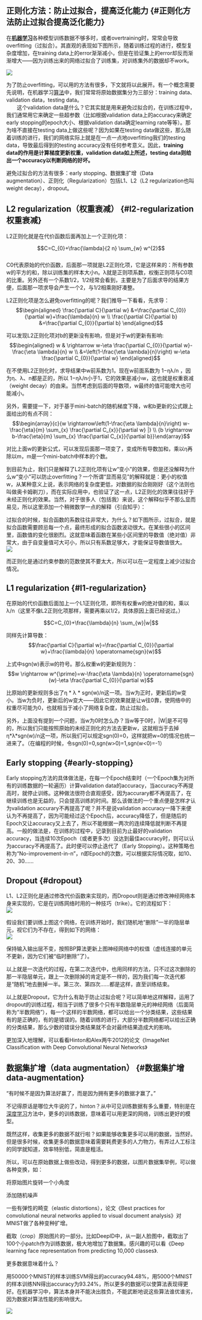## 正则化方法：防止过拟合，提高泛化能力 {#正则化方法防止过拟合提高泛化能力}

在[**机器学习**](http://lib.csdn.net/base/machinelearning)各种模型训练数据不够多时，或者overtraining时，常常会导致overfitting（过拟合）。其直观的表现如下图所示，随着训练过程的进行，模型复杂度增加，在training data上的error渐渐减小，但是在验证集上的error却反而渐渐增大——因为训练出来的网络过拟合了训练集，对训练集外的数据却不work。

![](/images/overfitting/20151102210633783.png)

为了防止overfitting，可以用的方法有很多，下文就将以此展开。有一个概念需要先说明，在机器学习[算法](http://lib.csdn.net/base/datastructure)中，我们常常将原始数据集分为三部分：training data、validation data，testing data。  
　　这个validation data是什么？它其实就是用来避免过拟合的，在训练过程中，我们通常用它来确定一些超参数（比如根据validation data上的accuracy来确定early stopping的epoch大小、根据validation data确定learning rate等等）。那为啥不直接在testing data上做这些呢？因为如果在testing data做这些，那么随着训练的进行，我们的网络实际上就是在一点一点地overfitting我们的testing data，导致最后得到的testing accuracy没有任何参考意义。因此，**training data的作用是计算梯度更新权重，validation data如上所述，testing data则给出一个accuracy以判断网络的好坏。**

避免过拟合的方法有很多：early stopping、数据集扩增（Data augmentation）、正则化（Regularization）包括L1、L2（L2 regularization也叫weight decay），dropout。

## L2 regularization（权重衰减） {#l2-regularization权重衰减}

L2正则化就是在代价函数后面再加上一个正则化项：

$$C=C_{0}+\frac{\lambda}{2 n} \sum_{w} w^{2}$$  
C0代表原始的代价函数，后面那一项就是L2正则化项，它是这样来的：所有参数w的平方的和，除以训练集的样本大小n。λ就是正则项系数，权衡正则项与C0项的比重。另外还有一个系数1/2，1/2经常会看到，主要是为了后面求导的结果方便，后面那一项求导会产生一个2，与1/2相乘刚好凑整。

L2正则化项是怎么避免overfitting的呢？我们推导一下看看，先求导：  
$$\begin{aligned} \frac{\partial C}{\partial w} &=\frac{\partial C_{0}}{\partial w}+\frac{\lambda}{n} w \\ \frac{\partial C}{\partial b} &=\frac{\partial C_{0}}{\partial b} \end{aligned}$$

可以发现L2正则化项对b的更新没有影响，但是对于w的更新有影响:  
$$\begin{aligned} w & \rightarrow w-\eta \frac{\partial C_{0}}{\partial w}-\frac{\eta \lambda}{n} w \\ &=\left(1-\frac{\eta \lambda}{n}\right) w-\eta \frac{\partial C_{0}}{\partial w} \end{aligned}$$

在不使用L2正则化时，求导结果中w前系数为1，现在w前面系数为 1−ηλ/n ，因为η、λ、n都是正的，所以 1−ηλ/n小于1，它的效果是减小w，这也就是权重衰减（weight decay）的由来。当然考虑到后面的导数项，w最终的值可能增大也可能减小。

另外，需要提一下，对于基于mini-batch的随机梯度下降，w和b更新的公式跟上面给出的有点不同：  
$$\begin{array}{c}{w \rightarrow\left(1-\frac{\eta \lambda}{n}\right) w-\frac{\eta}{m} \sum_{x} \frac{\partial C_{x}}{\partial w} |} \\ {b \rightarrow b-\frac{\eta}{m} \sum_{x} \frac{\partial C_{x}}{\partial b}}\end{array}$$

对比上面w的更新公式，可以发现后面那一项变了，变成所有导数加和，乘以η再除以m，m是一个mini-batch中样本的个数。

到目前为止，我们只是解释了L2正则化项有让w“变小”的效果，但是还没解释为什么w“变小”可以防止overfitting？一个所谓“显而易见”的解释就是：更小的权值w，从某种意义上说，表示网络的复杂度更低，对数据的拟合刚刚好（这个法则也叫做奥卡姆剃刀），而在实际应用中，也验证了这一点，L2正则化的效果往往好于未经正则化的效果。当然，对于很多人（包括我）来说，这个解释似乎不那么显而易见，所以这里添加一个稍微数学一点的解释（引自知乎）：

过拟合的时候，拟合函数的系数往往非常大，为什么？如下图所示，过拟合，就是拟合函数需要顾忌每一个点，最终形成的拟合函数波动很大。在某些很小的区间里，函数值的变化很剧烈。这就意味着函数在某些小区间里的导数值（绝对值）非常大，由于自变量值可大可小，所以只有系数足够大，才能保证导数值很大。  
![](/images/overfitting/20151102210852970.png)

而正则化是通过约束参数的范数使其不要太大，所以可以在一定程度上减少过拟合情况。

## L1 regularization {#l1-regularization}

在原始的代价函数后面加上一个L1正则化项，即所有权重w的绝对值的和，乘以λ/n（这里不像L2正则化项那样，需要再乘以1/2，具体原因上面已经说过。）

$$C=C_{0}+\frac{\lambda}{n} \sum_{w}|w|$$

同样先计算导数：  
$$\frac{\partial C}{\partial w}=\frac{\partial C_{0}}{\partial w}+\frac{\lambda}{n} \operatorname{sgn}(w)$$

上式中sgn\(w\)表示w的符号。那么权重w的更新规则为：  
$$w \rightarrow w^{\prime}=w-\frac{\eta \lambda}{n} \operatorname{sgn}(w)-\eta \frac{\partial C_{0}}{\partial w}$$

比原始的更新规则多出了η \* λ \* sgn\(w\)/n这一项。当w为正时，更新后的w变小。当w为负时，更新后的w变大——因此它的效果就是让w往0靠，使网络中的权重尽可能为0，也就相当于减小了网络复杂度，防止过拟合。

另外，上面没有提到一个问题，当w为0时怎么办？当w等于0时，\|W\|是不可导的，所以我们只能按照原始的未经正则化的方法去更新w，这就相当于去掉η\*λ\*sgn\(w\)/n这一项，所以我们可以规定sgn\(0\)=0，这样就把w=0的情况也统一进来了。（在编程的时候，令sgn\(0\)=0,sgn\(w&gt;0\)=1,sgn\(w&lt;0\)=-1）

## Early stopping {#early-stopping}

Early stopping方法的具体做法是，在每一个Epoch结束时（一个Epoch集为对所有的训练数据的一轮遍历）计算validation data的accuracy，当accuracy不再提高时，就停止训练。这种做法很符合直观感受，因为accurary都不再提高了，在继续训练也是无益的，只会提高训练的时间。那么该做法的一个重点便是怎样才认为validation accurary不再提高了呢？并不是说validation accuracy一降下来便认为不再提高了，因为可能经过这个Epoch后，accuracy降低了，但是随后的Epoch又让accuracy又上去了，所以不能根据一两次的连续降低就判断不再提高。一般的做法是，在训练的过程中，记录到目前为止最好的validation accuracy，当连续10次Epoch（或者更多次）没达到最佳accuracy时，则可以认为accuracy不再提高了。此时便可以停止迭代了（Early Stopping）。这种策略也称为“No-improvement-in-n”，n即Epoch的次数，可以根据实际情况取，如10、20、30……

## Dropout {#dropout}

L1、L2正则化是通过修改代价函数来实现的，而Dropout则是通过修改神经网络本身来实现的，它是在训练网络时用的一种技巧（trike）。它的流程如下：  
![](/images/overfitting/20151102211204226.png)

假设我们要训练上图这个网络，在训练开始时，我们随机地“删除”一半的隐层单元，视它们为不存在，得到如下的网络：  
![](/images/overfitting/20151102211214508.png)

保持输入输出层不变，按照BP算法更新上图神经网络中的权值（虚线连接的单元不更新，因为它们被“临时删除”了）。

以上就是一次迭代的过程，在第二次迭代中，也用同样的方法，只不过这次删除的那一半隐层单元，跟上一次删除掉的肯定是不一样的，因为我们每一次迭代都是“随机”地去删掉一半。第三次、第四次……都是这样，直至训练结束。

以上就是Dropout，它为什么有助于防止过拟合呢？可以简单地这样解释，运用了dropout的训练过程，相当于训练了很多个只有半数隐层单元的神经网络（后面简称为“半数网络”），每一个这样的半数网络，都可以给出一个分类结果，这些结果有的是正确的，有的是错误的。随着训练的进行，大部分半数网络都可以给出正确的分类结果，那么少数的错误分类结果就不会对最终结果造成大的影响。

更加深入地理解，可以看看Hinton和Alex两牛2012的论文《ImageNet Classification with Deep Convolutional Neural Networks》

## 数据集扩增（data augmentation） {#数据集扩增data-augmentation}

“有时候不是因为算法好赢了，而是因为拥有更多的数据才赢了。”

不记得原话是哪位大牛说的了，hinton？从中可见训练数据有多么重要，特别是在[深度学习](http://lib.csdn.net/base/deeplearning)方法中，更多的训练数据，意味着可以用更深的网络，训练出更好的模型。

既然这样，收集更多的数据不就行啦？如果能够收集更多可以用的数据，当然好。但是很多时候，收集更多的数据意味着需要耗费更多的人力物力，有弄过人工标注的同学就知道，效率特别低，简直是粗活。

所以，可以在原始数据上做些改动，得到更多的数据，以图片数据集举例，可以做各种变换，如：

将原始图片旋转一个小角度

添加随机噪声

一些有弹性的畸变（elastic distortions），论文《Best practices for convolutional neural networks applied to visual document analysis》对MNIST做了各种变种扩增。

截取（crop）原始图片的一部分。比如DeepID中，从一副人脸图中，截取出了100个小patch作为训练数据，极大地增加了数据集。感兴趣的可以看《Deep learning face representation from predicting 10,000 classes》.

更多数据意味着什么？

用50000个MNIST的样本训练SVM得出的accuracy94.48%，用5000个MNIST的样本训练NN得出accuracy为93.24%，所以更多的数据可以使算法表现得更好。在机器学习中，算法本身并不能决出胜负，不能武断地说这些算法谁优谁劣，因为数据对算法性能的影响很大。

![](/images/overfitting/20151102211315525.png)

